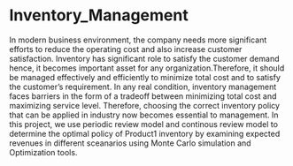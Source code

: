 # Inventory_Management


In modern business environment, the company needs more significant efforts to reduce the operating cost and also increase customer satisfaction. Inventory has significant role to satisfy the customer demand hence, it becomes important asset for any organization.Therefore, it should be managed effectively and efficiently to minimize total cost and to satisfy the customer’s requirement. In any real condition, inventory management faces barriers in the form of a tradeoff between minimizing total cost and maximizing service level. Therefore, choosing the correct inventory policy that can be applied in industry now becomes essential to management.
In this project, we use periodic review model and continous review model to determine the optimal policy of Product1 inventory by examining expected revenues in different sceanarios using Monte Carlo simulation and Optimization tools.
